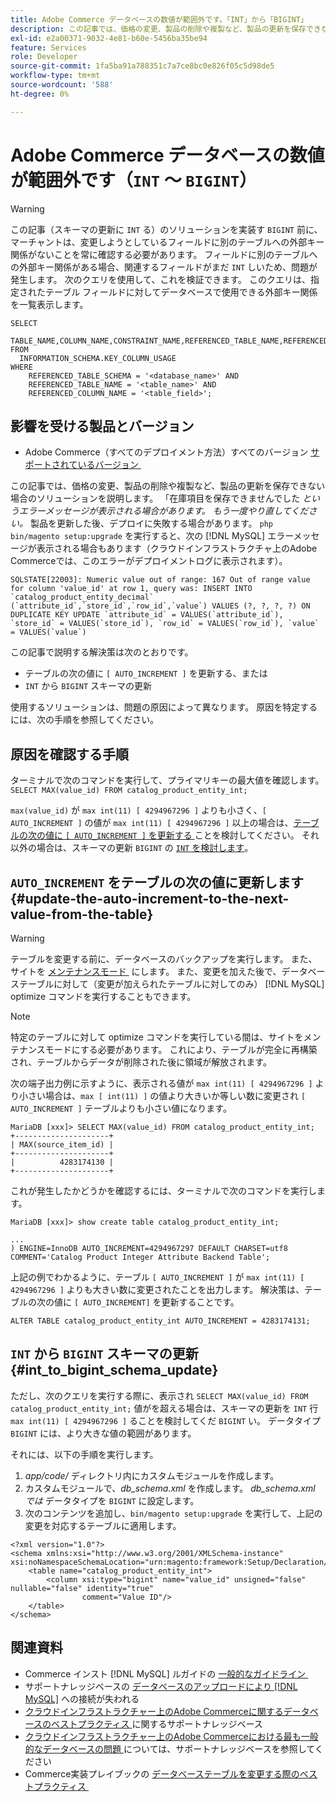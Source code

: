 ```yaml
---
title: Adobe Commerce データベースの数値が範囲外です。「INT」から「BIGINT」
description: この記事では、価格の変更、製品の削除や複製など、製品の更新を保存できない場合のソリューションを説明します。
exl-id: e2a00371-9032-4e81-b60e-5456ba35be94
feature: Services
role: Developer
source-git-commit: 1fa5ba91a788351c7a7ce8bc0e826f05c5d98de5
workflow-type: tm+mt
source-wordcount: '588'
ht-degree: 0%

---
```


# Adobe Commerce データベースの数値が範囲外です（`INT` ～ `BIGINT`）

>[!WARNING]
>
>この記事（スキーマの更新に `INT` る）のソリューションを実装す `BIGINT` 前に、マーチャントは、変更しようとしているフィールドに別のテーブルへの外部キー関係がないことを常に確認する必要があります。 フィールドに別のテーブルへの外部キー関係がある場合、関連するフィールドがまだ `INT` しいため、問題が発生します。 次のクエリを使用して、これを検証できます。 このクエリは、指定されたテーブル フィールドに対してデータベースで使用できる外部キー関係を一覧表示します。
>
>```mysql
>SELECT 
>     TABLE_NAME,COLUMN_NAME,CONSTRAINT_NAME,REFERENCED_TABLE_NAME,REFERENCED_COLUMN_NAME
>FROM
>   INFORMATION_SCHEMA.KEY_COLUMN_USAGE
>WHERE
>     REFERENCED_TABLE_SCHEMA = '<database_name>' AND
>     REFERENCED_TABLE_NAME = '<table_name>' AND
>     REFERENCED_COLUMN_NAME = '<table_field>';
>```

## 影響を受ける製品とバージョン

* Adobe Commerce（すべてのデプロイメント方法）すべてのバージョン [&#x200B; サポートされているバージョン &#x200B;](https://www.adobe.com/content/dam/cc/en/legal/terms/enterprise/pdfs/Adobe-Commerce-Software-Lifecycle-Policy.pdf)

この記事では、価格の変更、製品の削除や複製など、製品の更新を保存できない場合のソリューションを説明します。
「在庫項目を保存できませんでした *というエラーメッセージが表示される場合があります。 もう一度やり直してください。* 製品を更新した後、デプロイに失敗する場合があります。 `php bin/magento setup:upgrade` を実行すると、次の [!DNL MySQL] エラーメッセージが表示される場合もあります（クラウドインフラストラクチャ上のAdobe Commerceでは、このエラーがデプロイメントログに表示されます）。

```mysql
SQLSTATE[22003]: Numeric value out of range: 167 Out of range value for column 'value_id' at row 1, query was: INSERT INTO `catalog_product_entity_decimal` (`attribute_id`,`store_id`,`row_id`,`value`) VALUES (?, ?, ?, ?) ON DUPLICATE KEY UPDATE `attribute_id` = VALUES(`attribute_id`), `store_id` = VALUES(`store_id`), `row_id` = VALUES(`row_id`), `value` = VALUES(`value`)
```

この記事で説明する解決策は次のとおりです。
* テーブルの次の値に `[ AUTO_INCREMENT ]` を更新する、または
* `INT` から `BIGINT` スキーマの更新

使用するソリューションは、問題の原因によって異なります。 原因を特定するには、次の手順を参照してください。

## 原因を確認する手順


ターミナルで次のコマンドを実行して、プライマリキーの最大値を確認します。`SELECT MAX(value_id) FROM catalog_product_entity_int;`

`max(value_id)` が `max int(11) [ 4294967296 ]` よりも小さく、`[ AUTO_INCREMENT ]` の値が `max int(11) [ 4294967296 ]` 以上の場合は、[&#x200B; テーブルの次の値に `[ AUTO_INCREMENT ]` を更新する &#x200B;](#update-the-auto-increment-to-the-next-value-from-the-table) ことを検討してください。 それ以外の場合は、スキーマの更新 `BIGINT` の [`INT` を検討します &#x200B;](#int_to_bigint_schema_update)。

## `AUTO_INCREMENT` をテーブルの次の値に更新します {#update-the-auto-increment-to-the-next-value-from-the-table}

>[!WARNING]
>
>テーブルを変更する前に、データベースのバックアップを実行します。 また、サイトを [&#x200B; メンテナンスモード &#x200B;](https://experienceleague.adobe.com/docs/commerce-operations/configuration-guide/setup/application-modes.html?lang=ja#maintenance-mode) にします。 また、変更を加えた後で、データベーステーブルに対して（変更が加えられたテーブルに対してのみ） [!DNL MySQL] optimize コマンドを実行することもできます。

>[!NOTE]
>
>特定のテーブルに対して optimize コマンドを実行している間は、サイトをメンテナンスモードにする必要があります。 これにより、テーブルが完全に再構築され、テーブルからデータが削除された後に領域が解放されます。

次の端子出力例に示すように、表示される値が `max int(11) [ 4294967296 ]` より小さい場合は、`max [ int(11) ]` の値より大きいか等しい数に変更され `[ AUTO_INCREMENT ]` テーブルよりも小さい値になります。

```mariadb
MariaDB [xxx]> SELECT MAX(value_id) FROM catalog_product_entity_int;
+---------------------+
| MAX(source_item_id) |
+---------------------+
|          4283174130 |
+---------------------+
```

これが発生したかどうかを確認するには、ターミナルで次のコマンドを実行します。

```
MariaDB [xxx]> show create table catalog_product_entity_int;

...
) ENGINE=InnoDB AUTO_INCREMENT=4294967297 DEFAULT CHARSET=utf8 COMMENT='Catalog Product Integer Attribute Backend Table';
```

上記の例でわかるように、テーブル `[ AUTO_INCREMENT ]` が `max int(11) [ 4294967296 ]` よりも大きい数に変更されたことを出力します。 解決策は、テーブルの次の値に `[ AUTO_INCREMENT]` を更新することです。

```
ALTER TABLE catalog_product_entity_int AUTO_INCREMENT = 4283174131;
```

## `INT` から `BIGINT` スキーマの更新 {#int_to_bigint_schema_update}

ただし、次のクエリを実行する際に、表示され `SELECT MAX(value_id) FROM catalog_product_entity_int;` 値がを超える場合は、スキーマの更新を `INT` 行 `max int(11) [ 4294967296 ]` ることを検討してくだ `BIGINT` い。 データタイプ `BIGINT` には、より大きな値の範囲があります。

それには、以下の手順を実行します。

1. *app/code/* ディレクトリ内にカスタムモジュールを作成します。
1. カスタムモジュールで、*db_schema.xml* を作成します。 *db_schema.xml では* データタイプを `BIGINT` に設定します。
1. 次のコンテンツを追加し、`bin/magento setup:upgrade` を実行して、上記の変更を対応するテーブルに適用します。

```
<?xml version="1.0"?>
<schema xmlns:xsi="http://www.w3.org/2001/XMLSchema-instance" xsi:noNamespaceSchemaLocation="urn:magento:framework:Setup/Declaration/Schema/etc/schema.xsd">
    <table name="catalog_product_entity_int">
        <column xsi:type="bigint" name="value_id" unsigned="false" nullable="false" identity="true"
                comment="Value ID"/>
    </table>
</schema>
```


## 関連資料

* Commerce インスト  [!DNL MySQL]  ルガイドの [&#x200B; 一般的なガイドライン &#x200B;](https://experienceleague.adobe.com/docs/commerce-operations/installation-guide/prerequisites/database-server/mysql.html?lang=ja)
* サポートナレッジベースの [&#x200B; データベースのアップロードにより  [!DNL MySQL]](https://experienceleague.adobe.com/docs/commerce-knowledge-base/kb/troubleshooting/database/database-upload-loses-connection-to-mysql.html?lang=ja) への接続が失われる
* [&#x200B; クラウドインフラストラクチャー上のAdobe Commerceに関するデータベースのベストプラクティス &#x200B;](https://experienceleague.adobe.com/docs/commerce-knowledge-base/kb/best-practices/database/database-best-practices-for-magento-commerce-cloud.html?lang=ja) に関するサポートナレッジベース
* [&#x200B; クラウドインフラストラクチャー上のAdobe Commerceにおける最も一般的なデータベースの問題 &#x200B;](https://experienceleague.adobe.com/docs/commerce-knowledge-base/kb/best-practices/database/most-common-database-issues-in-magento-commerce-cloud.html?lang=ja) については、サポートナレッジベースを参照してください
* Commerce実装プレイブックの [&#x200B; データベーステーブルを変更する際のベストプラクティス &#x200B;](https://experienceleague.adobe.com/ja/docs/commerce-operations/implementation-playbook/best-practices/development/modifying-core-and-third-party-tables#why-adobe-recommends-avoiding-modifications)
